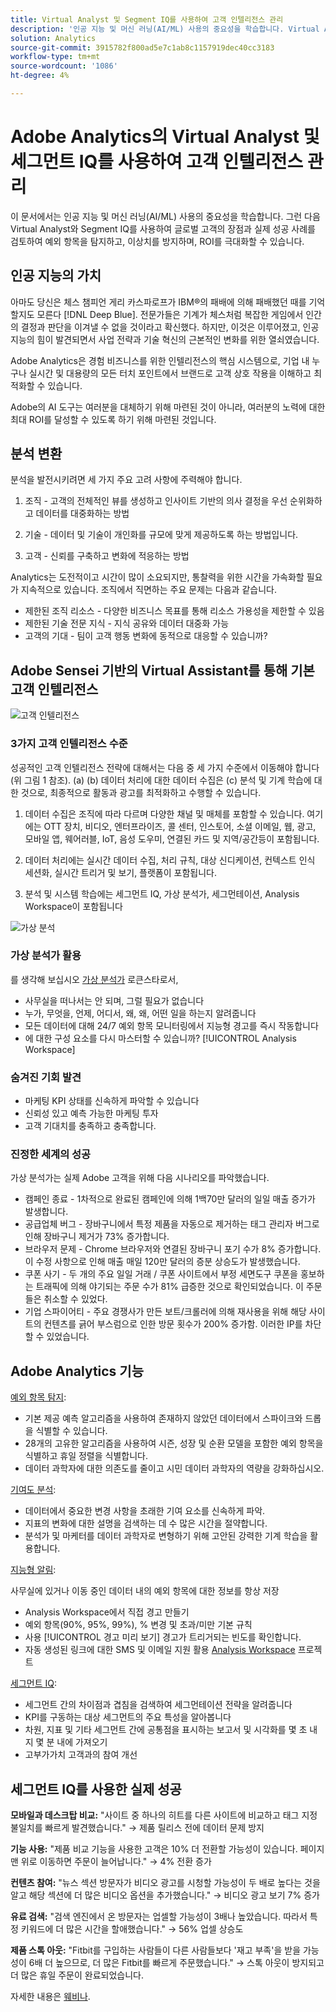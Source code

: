 ```yaml
---
title: Virtual Analyst 및 Segment IQ를 사용하여 고객 인텔리전스 관리
description: '인공 지능 및 머신 러닝(AI/ML) 사용의 중요성을 학습합니다. Virtual Analyst와 Segment IQ를 사용하여 이상 현상을 감지하고 이상치를 방지하며 ROI를 극대화하기 위해 글로벌 고객의 장점과 성공 사례를 살펴보십시오. '
solution: Analytics
source-git-commit: 3915782f800ad5e7c1ab8c1157919dec40cc3183
workflow-type: tm+mt
source-wordcount: '1086'
ht-degree: 4%

---
```


# Adobe Analytics의 Virtual Analyst 및 세그먼트 IQ를 사용하여 고객 인텔리전스 관리

이 문서에서는 인공 지능 및 머신 러닝(AI/ML) 사용의 중요성을 학습합니다. 그런 다음 Virtual Analyst와 Segment IQ를 사용하여 글로벌 고객의 장점과 실제 성공 사례를 검토하여 예외 항목을 탐지하고, 이상치를 방지하며, ROI를 극대화할 수 있습니다.

## 인공 지능의 가치

아마도 당신은 체스 챔피언 게리 카스파로프가 IBM®의 패배에 의해 패배했던 때를 기억할지도 모른다 [!DNL Deep Blue]. 전문가들은 기계가 체스처럼 복잡한 게임에서 인간의 결정과 판단을 이겨낼 수 없을 것이라고 확신했다. 하지만, 이것은 이루어졌고, 인공 지능의 힘이 발견되면서 사업 전략과 기술 혁신의 근본적인 변화를 위한 열쇠였습니다.

Adobe Analytics은 경험 비즈니스를 위한 인텔리전스의 핵심 시스템으로, 기업 내 누구나 실시간 및 대용량의 모든 터치 포인트에서 브랜드로 고객 상호 작용을 이해하고 최적화할 수 있습니다.

Adobe의 AI 도구는 여러분을 대체하기 위해 마련된 것이 아니라, 여러분의 노력에 대한 최대 ROI를 달성할 수 있도록 하기 위해 마련된 것입니다.

## 분석 변환

분석을 발전시키려면 세 가지 주요 고려 사항에 주력해야 합니다.

1. 조직 - 고객의 전체적인 뷰를 생성하고 인사이트 기반의 의사 결정을 우선 순위화하고 데이터를 대중화하는 방법

1. 기술 - 데이터 및 기술이 개인화를 규모에 맞게 제공하도록 하는 방법입니다.

1. 고객 - 신뢰를 구축하고 변화에 적응하는 방법

Analytics는 도전적이고 시간이 많이 소요되지만, 통찰력을 위한 시간을 가속화할 필요가 지속적으로 있습니다. 조직에서 직면하는 주요 문제는 다음과 같습니다.

* 제한된 조직 리소스 - 다양한 비즈니스 목표를 통해 리소스 가용성을 제한할 수 있음
* 제한된 기술 전문 지식 - 지식 공유와 데이터 대중화 가능
* 고객의 기대 - 팀이 고객 행동 변화에 동적으로 대응할 수 있습니까?

## Adobe Sensei 기반의 Virtual Assistant를 통해 기본 고객 인텔리전스

![고객 인텔리전스](assets/customer-intelligence.png)

### 3가지 고객 인텔리전스 수준

성공적인 고객 인텔리전스 전략에 대해서는 다음 중 세 가지 수준에서 이동해야 합니다(위 그림 1 참조). (a) (b) 데이터 처리에 대한 데이터 수집은 (c) 분석 및 기계 학습에 대한 것으로, 최종적으로 활동과 광고를 최적화하고 수행할 수 있습니다.

1. 데이터 수집은 조직에 따라 다르며 다양한 채널 및 매체를 포함할 수 있습니다. 여기에는 OTT 장치, 비디오, 엔터프라이즈, 콜 센터, 인스토어, 소셜 이메일, 웹, 광고, 모바일 앱, 웨어러블, IoT, 음성 도우미, 연결된 카드 및 지역/공간등이 포함됩니다.

1. 데이터 처리에는 실시간 데이터 수집, 처리 규칙, 대상 신디케이션, 컨텍스트 인식 세션화, 실시간 트리거 및 보기, 플랫폼이 포함됩니다.

1. 분석 및 시스템 학습에는 세그먼트 IQ, 가상 분석가, 세그먼테이션, Analysis Workspace이 포함됩니다

![가상 분석](assets/virtual-analysis.png)

### 가상 분석가 활용

를 생각해 보십시오 [가상 분석가](https://experienceleague.adobe.com/docs/analytics/analyze/analysis-workspace/virtual-analyst/overview.html?lang=en) 로큰스타로서,

* 사무실을 떠나서는 안 되며, 그럴 필요가 없습니다
* 누가, 무엇을, 언제, 어디서, 왜, 왜, 어떤 일을 하는지 알려줍니다
* 모든 데이터에 대해 24/7 예외 항목 모니터링에서 지능형 경고를 즉시 작동합니다
* 에 대한 구성 요소를 다시 마스터할 수 있습니까? [!UICONTROL Analysis Workspace]

### 숨겨진 기회 발견

* 마케팅 KPI 상태를 신속하게 파악할 수 있습니다
* 신뢰성 있고 예측 가능한 마케팅 투자
* 고객 기대치를 충족하고 충족합니다.

### 진정한 세계의 성공

가상 분석가는 실제 Adobe 고객을 위해 다음 시나리오를 파악했습니다.

* 캠페인 종료 - 1차적으로 완료된 캠페인에 의해 1백70만 달러의 일일 매출 증가가 발생합니다.
* 공급업체 버그 - 장바구니에서 특정 제품을 자동으로 제거하는 태그 관리자 버그로 인해 장바구니 제거가 73% 증가합니다.
* 브라우저 문제 - Chrome 브라우저와 연결된 장바구니 포기 수가 8% 증가합니다. 이 수정 사항으로 인해 매출 매일 120만 달러의 증분 상승도가 발생했습니다.
* 쿠폰 사기 - 두 개의 주요 일일 거래 / 쿠폰 사이트에서 부정 세면도구 쿠폰을 홍보하는 트래픽에 의해 야기되는 주문 수가 81% 급증한 것으로 확인되었습니다. 이 주문들은 취소할 수 있었다.
* 기업 스파이어티 - 주요 경쟁사가 만든 보트/크롤러에 의해 재사용을 위해 해당 사이트의 컨텐츠를 긁어 부스럼으로 인한 방문 횟수가 200% 증가함. 이러한 IP를 차단할 수 있었습니다.

## Adobe Analytics 기능

[예외 항목 탐지](https://experienceleague.adobe.com/docs/analytics/analyze/analysis-workspace/virtual-analyst/anomaly-detection/anomaly-detection.html?lang=en):

* 기본 제공 예측 알고리즘을 사용하여 존재하지 않았던 데이터에서 스파이크와 드롭을 식별할 수 있습니다.
* 28개의 고유한 알고리즘을 사용하여 시즌, 성장 및 순환 모델을 포함한 예외 항목을 식별하고 휴일 정렬을 식별합니다.
* 데이터 과학자에 대한 의존도를 줄이고 시민 데이터 과학자의 역량을 강화하십시오.

[기여도 분석](https://experienceleague.adobe.com/docs/analytics/analyze/analysis-workspace/virtual-analyst/contribution-analysis/ca-tokens.html?lang=en):

* 데이터에서 중요한 변경 사항을 초래한 기여 요소를 신속하게 파악.
* 지표의 변화에 대한 설명을 검색하는 데 수 많은 시간을 절약합니다.
* 분석가 및 마케터를 데이터 과학자로 변형하기 위해 고안된 강력한 기계 학습을 활용합니다.

[지능형 알림](https://experienceleague.adobe.com/docs/analytics/analyze/analysis-workspace/virtual-analyst/intelligent-alerts/intellligent-alerts.html?lang=en):

사무실에 있거나 이동 중인 데이터 내의 예외 항목에 대한 정보를 항상 저장

* Analysis Workspace에서 직접 경고 만들기
* 예외 항목(90%, 95%, 99%), % 변경 및 초과/미만 기본 규칙
* 사용 [!UICONTROL 경고 미리 보기] 경고가 트리거되는 빈도를 확인합니다.
* 자동 생성된 링크에 대한 SMS 및 이메일 지원 활용 [Analysis Workspace](https://experienceleague.adobe.com/docs/analytics/analyze/analysis-workspace/home.html?lang=ko) 프로젝트

[세그먼트 IQ](https://experienceleague.adobe.com/docs/analytics/analyze/analysis-workspace/segment-iq.html?lang=en):

* 세그먼트 간의 차이점과 겹침을 검색하여 세그먼테이션 전략을 알려줍니다
* KPI를 구동하는 대상 세그먼트의 주요 특성을 알아봅니다
* 차원, 지표 및 기타 세그먼트 간에 공통점을 표시하는 보고서 및 시각화를 몇 초 내지 몇 분 내에 가져오기
* 고부가가치 고객과의 참여 개선

## 세그먼트 IQ를 사용한 실제 성공

**모바일과 데스크탑 비교:** &quot;사이트 중 하나의 히트를 다른 사이트에 비교하고 태그 지정 불일치를 빠르게 발견했습니다.&quot; → 제품 릴리스 전에 데이터 문제 방지

**기능 사용:** &quot;제품 비교 기능을 사용한 고객은 10% 더 전환할 가능성이 있습니다. 페이지 맨 위로 이동하면 주문이 늘어납니다.&quot; → 4% 전환 증가

**컨텐츠 참여:** &quot;뉴스 섹션 방문자가 비디오 광고를 시청할 가능성이 두 배로 높다는 것을 알고 해당 섹션에 더 많은 비디오 옵션을 추가했습니다.&quot; → 비디오 광고 보기 7% 증가

**유료 검색:** &quot;검색 엔진에서 온 방문자는 업셀할 가능성이 3배나 높았습니다. 따라서 특정 키워드에 더 많은 시간을 할애했습니다.&quot; → 56% 업셀 상승도

**제품 스톡 아웃:** &quot;Fitbit를 구입하는 사람들이 다른 사람들보다 &#39;재고 부족&#39;을 받을 가능성이 6배 더 높으므로, 더 많은 Fitbit를 빠르게 주문했습니다.&quot; → 스톡 아웃이 방지되고 더 많은 휴일 주문이 완료되었습니다.

자세한 내용은 [웨비나](https://adobecustomersuccess.adobeconnect.com/pmetho6ivh68/).
